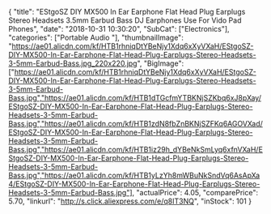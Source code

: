 {
	"title": "EStgoSZ DIY MX500 In Ear Earphone Flat Head Plug Earplugs Stereo Headsets 3.5mm Earbud Bass DJ Earphones Use For Vido Pad Phones",
	"date": "2018-10-31 10:30:20",
	"SubCat": ["Electronics"],
	"categories": ["Portable Audio "],
	"thumbnailImage": "https://ae01.alicdn.com/kf/HTB1rhniqDtYBeNjy1Xdq6xXyVXaH/EStgoSZ-DIY-MX500-In-Ear-Earphone-Flat-Head-Plug-Earplugs-Stereo-Headsets-3-5mm-Earbud-Bass.jpg_220x220.jpg",
	"BigImage": ["https://ae01.alicdn.com/kf/HTB1rhniqDtYBeNjy1Xdq6xXyVXaH/EStgoSZ-DIY-MX500-In-Ear-Earphone-Flat-Head-Plug-Earplugs-Stereo-Headsets-3-5mm-Earbud-Bass.jpg","https://ae01.alicdn.com/kf/HTB1dTGcfmYTBKNjSZKbq6xJ8pXay/EStgoSZ-DIY-MX500-In-Ear-Earphone-Flat-Head-Plug-Earplugs-Stereo-Headsets-3-5mm-Earbud-Bass.jpg","https://ae01.alicdn.com/kf/HTB1zdN8fbZnBKNjSZFKq6AGOVXad/EStgoSZ-DIY-MX500-In-Ear-Earphone-Flat-Head-Plug-Earplugs-Stereo-Headsets-3-5mm-Earbud-Bass.jpg","https://ae01.alicdn.com/kf/HTB1iz29h_dYBeNkSmLyq6xfnVXaH/EStgoSZ-DIY-MX500-In-Ear-Earphone-Flat-Head-Plug-Earplugs-Stereo-Headsets-3-5mm-Earbud-Bass.jpg","https://ae01.alicdn.com/kf/HTB1yLzYh8mWBuNkSndVq6AsApXa4/EStgoSZ-DIY-MX500-In-Ear-Earphone-Flat-Head-Plug-Earplugs-Stereo-Headsets-3-5mm-Earbud-Bass.jpg"],
	"actualPrice": 4.05,
	"comparePrice": 5.70,
	"linkurl": "http://s.click.aliexpress.com/e/q8IT3NQ",
	"inStock": 101
}
